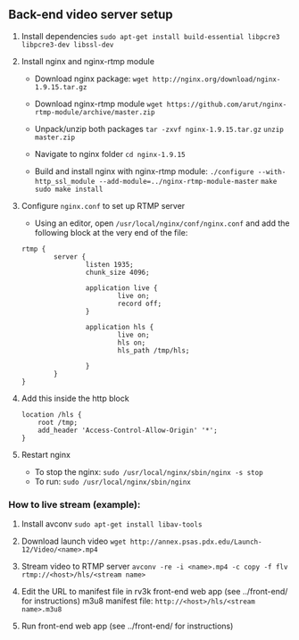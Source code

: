 ## Back-end video server setup

1. Install dependencies
	`sudo apt-get install build-essential libpcre3 libpcre3-dev libssl-dev`

1. Install nginx and nginx-rtmp module
	- Download nginx package:
		`wget http://nginx.org/download/nginx-1.9.15.tar.gz`
    - Download nginx-rtmp module
		`wget https://github.com/arut/nginx-rtmp-module/archive/master.zip`
		
	- Unpack/unzip both packages
		`tar -zxvf nginx-1.9.15.tar.gz`
		`unzip master.zip`
		
	- Navigate to nginx folder
		`cd nginx-1.9.15`
		
	- Build and install nginx with nginx-rtmp module:
		`./configure --with-http_ssl_module --add-module=../nginx-rtmp-module-master`
		`make`
		`sudo make install`
        
	
1. Configure `nginx.conf` to set up RTMP server
	- Using an editor, open `/usr/local/nginx/conf/nginx.conf` and add the 
       following block at the very end of the file:
	```
    rtmp {
            server {
                    listen 1935;
                    chunk_size 4096;

                    application live {
                            live on;
                            record off;
                    }
                    
                    application hls {
                            live on;
                            hls on;
                            hls_path /tmp/hls;

                    }
            }
    }
    ```

1. Add this inside the http block
    ```
	location /hls {
		root /tmp;
		add_header 'Access-Control-Allow-Origin' '*';
	}
	```
		
	

1. Restart nginx
    - To stop the nginx:
    	`sudo /usr/local/nginx/sbin/nginx -s stop`
    - To run:
    	`sudo /usr/local/nginx/sbin/nginx`
	
	
### How to live stream (example):

1. Install avconv
	`sudo apt-get install libav-tools`
	
1. Download launch video
	`wget http://annex.psas.pdx.edu/Launch-12/Video/<name>.mp4`

1. Stream video to RTMP server
	`avconv -re -i <name>.mp4 -c copy -f flv rtmp://<host>/hls/<stream name>`
	
1. Edit the URL to manifest file in rv3k front-end web app (see ../front-end/ for instructions)
	m3u8 manifest file: `http://<host>/hls/<stream name>.m3u8`

1. Run front-end web app (see ../front-end/ for instructions)
